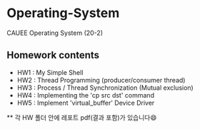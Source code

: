 # Operating-System
CAUEE Operating System (20-2)

## Homework contents
- HW1 : My Simple Shell
- HW2 : Thread Programming (producer/consumer thread)
- HW3 : Process / Thread Synchronization (Mutual exclusion)
- HW4 : Implementing the 'cp src dst' command
- HW5 : Implement 'virtual_buffer' Device Driver

** 각 HW 폴더 안에 레포트 pdf(결과 포함)가 있습니다:smile:
